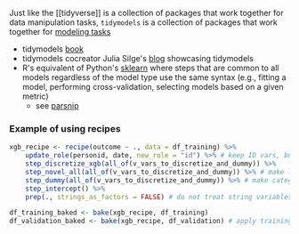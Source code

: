 Just like the [[tidyverse]] is a collection of packages that work together for data manipulation tasks, `tidymodels` is a collection of packages that work together for [modeling tasks](obsidian://open?vault=ML_Knowledge_Base_Vault&file=Chapters%2Ffigures%2Fmodeling_process.png)

- tidymodels [book](https://www.tmwr.org/)
- tidymodels cocreator Julia Silge's [blog](https://juliasilge.com/blog/) showcasing tidymodels
- R's equivalent of Python's [sklearn](https://scikit-learn.org/stable/) where steps that are common to all models regardless of the model type use the same syntax (e.g., fitting a model, performing cross-validation, selecting models based on a given metric)
	- see [parsnip](https://www.tidyverse.org/blog/2018/11/parsnip-0-0-1/)



### Example of using recipes

```R
xgb_recipe <- recipe(outcome ~ ., data = df_training) %>%
	update_role(personid, date, new_role = "id") %>% # keep ID vars, but don't use them for modeling
	step_discretize_xgb(all_of(v_vars_to_discretize_and_dummy)) %>%
	step_novel_all(all_of(v_vars_to_discretize_and_dummy)) %>% # make levels of categorical variables in validation but not training into a column called "other"
	step_dummy(all_of(v_vars_to_discretize_and_dummy)) %>% # make categorical variables into dummy variables
	step_intercept() %>%
	prep(., strings_as_factors = FALSE) # do not treat string variables as factors

df_training_baked <- bake(xgb_recipe, df_training)
df_validation_baked <- bake(xgb_recipe, df_validation) # apply training steps to validation


```